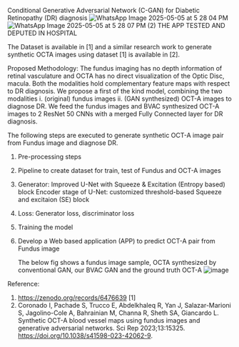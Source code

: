 Conditional Generative Adversarial Network (C-GAN) for Diabetic Retinopathy (DR) diagnosis
![WhatsApp Image 2025-05-05 at 5 28 04 PM](https://github.com/user-attachments/assets/83f676f2-4166-45d1-a3cf-327a8a0f6cfb)
![WhatsApp Image 2025-05-05 at 5 28 07 PM (2)](https://github.com/user-attachments/assets/2e45dd15-12f0-48be-9a1c-d9bb885ff9ee)
              THE APP TESTED AND DEPUTED IN HOSPITAL

The Dataset is available in [1] and a similar research work to generate synthetic OCTA images using dataset [1] is available in [2].

Proposed Methodology:
The fundus imaging has no depth information of retinal vasculature and OCTA has no direct visualization of the Optic Disc, macula. Both the modalities hold complementary feature maps with respect to DR diagnosis. We propose a first of the kind model, combining the two modalities i. (original) fundus images ii. (GAN synthesized) OCT-A images to diagnose DR. We feed the fundus images and BVAC synthesized OCT-A images to 2 ResNet 50 CNNs with a merged Fully Connected layer for DR diagnosis.

The following steps are executed to generate synthetic OCT-A image pair from Fundus image and diagnose DR.
1. Pre-processing steps
2. Pipeline to create dataset for train, test of Fundus and OCT-A images
3. Generator: Improved U-Net with Squeeze & Excitation (Entropy based) block
Encoder stage of U-Net: customized threshold-based Squeeze and excitaion (SE) block 
4. Loss: Generator loss, discriminator loss
5. Training the model
7. Develop a Web based application (APP) to predict OCT-A pair from Fundus image

   The below fig shows a fundus image sample, OCTA synthesized by conventional GAN, our BVAC GAN and the ground truth OCT-A
![image](https://github.com/user-attachments/assets/946a4a99-937b-449c-ace7-4c8d172f2cfa)


Reference:
1.	https://zenodo.org/records/6476639 [1]
2.	Coronado I, Pachade S, Trucco E, Abdelkhaleq R, Yan J, Salazar-Marioni S, Jagolino-Cole A, Bahrainian M, Channa R, Sheth SA, Giancardo L. Synthetic OCT-A blood vessel maps using fundus images and generative adversarial networks. Sci Rep 2023;13:15325. https://doi.org/10.1038/s41598-023-42062-9.
